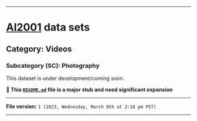 
***

# [AI2001](https://github.com/seanpm2001/AI2001/) data sets

## Category: Videos

### Subcategory (SC): Photography

This dataset is under development/coming soon.

**🌱️ This [`README.md`](/README.md) file is a major stub and need significant expansion**

***

**File version:** `1 (2023, Wednesday, March 8th at 2:16 pm PST)`

***
